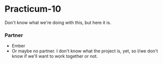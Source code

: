 # Practicum-10
Don't know what we're doing with this, but here it is.  

### Partner
- Ember
- Or maybe no partner.  I don't know what the project is,
  yet, so I/we don't know if we'll want to work together or not.  
